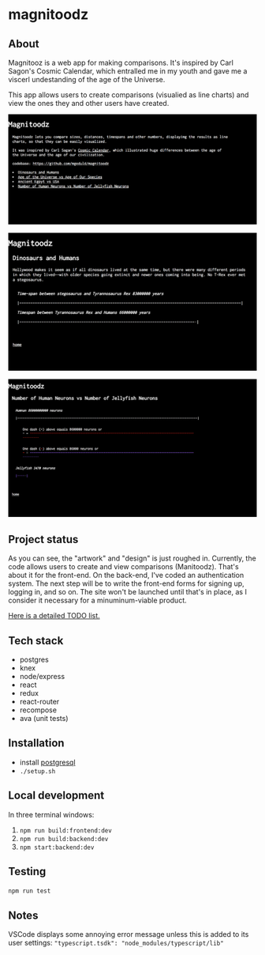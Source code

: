 # magnitoodz

## About 

Magnitooz is a web app for making comparisons. It's inspired by Carl Sagon's Cosmic Calendar, which entralled me in my youth and gave me a viscerl undestanding of the age of the Universe.

This app allows users to create comparisons (visualied as line charts) and view the ones they and other users have created.

![contents](images/contents.png)

![dinosaurs vs humans](images/dinosaurs.png)

![jellyfish vs humans](images/jellyfish.png)

## Project status

As you can see, the "artwork" and "design" is just roughed in. Currently, the code allows users to create and view comparisons (Manitoodz). That's about it for the front-end. On the back-end, I've coded an authentication system. The next step will be to write the front-end forms for signing up, logging in, and so on. The site won't be launched until that's in place, as I consider it necessary for a minuminum-viable product. 

[Here is a detailed TODO list.](notes/01_TODO.md)

## Tech stack
- postgres
- knex
- node/express
- react
- redux
- react-router
- recompose
- ava (unit tests)

## Installation

- install [postgresql](https://www.postgresql.org/download/)
- `./setup.sh`

## Local development

In three terminal windows:

1. `npm run build:frontend:dev`
2. `npm run build:backend:dev`
3. `npm start:backend:dev`

## Testing

`npm run test`

## Notes

VSCode displays some annoying error message unless this is added to its user settings: `"typescript.tsdk": "node_modules/typescript/lib"`